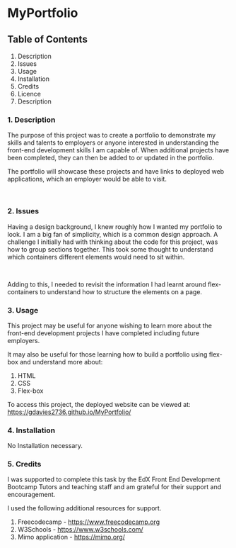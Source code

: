 # MyPortfolio

<h2> Table of Contents </h2>

1. Description <br>
2. Issues <br>
3. Usage <br>
4. Installation <br>
5. Credits <br>
6. Licence <br>
7. Description <br>

<h3> 1. Description </h3>
 
The purpose of this project was to create a portfolio to demonstrate my skills and talents to employers or anyone interested in understanding the front-end development skills I am capable of. When additional projects have been completed, they can then be added to or updated in the portfolio.

The portfolio will showcase these projects and have links to deployed web applications, which an employer would be able to visit.

<br>

<h3>2. Issues </h3>

Having a design background, I knew roughly how I wanted my portfolio to look. I am a big fan of simplicity, which is a common design approach. A challenge I initially had with thinking about the code for this project, was how to group sections together. This took some thought to understand which containers different elements would need to sit within. 

 <br>

Adding to this, I needed to revisit the information I had learnt around flex-containers to understand how to structure the elements on a page. <br>

<h3>3. Usage</h3>

This project may be useful for anyone wishing to learn more about the front-end development projects I have completed including future employers.

It may also be useful for those learning how to build a portfolio using flex-box and understand more about:
<br>
1. HTML <br>
2. CSS <br>
3. Flex-box<br>

To access this project, the deployed website can be viewed at:
<br>
https://gdavies2736.github.io/MyPortfolio/
<br>

<h3> 4. Installation </h3>

No Installation necessary.

<h3> 5. Credits </h3>

I was supported to complete this task by the EdX Front End Development Bootcamp Tutors and teaching staff and am grateful for their support and encouragement. <br>

I used the following additional resources for support. <br>

1. Freecodecamp - https://www.freecodecamp.org <br>
2. W3Schools - https://www.w3schools.com/ <br>
3. Mimo application - https://mimo.org/ <br>
